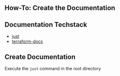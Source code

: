 ## How-To: Create the Documentation

## Documentation Techstack
* [just](https://github.com/casey/just)
* [terraform-docs](https://github.com/terraform-docs/terraform-docs)
## Create Documentation
Execute the `just` command in the root directory

